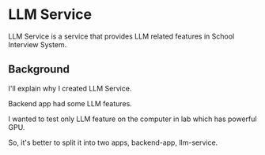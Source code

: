 # LLM Service

LLM Service is a service that provides LLM related features in School Interview System.

## Background

I'll explain why I created LLM Service.

Backend app had some LLM features.

I wanted to test only LLM feature on the computer in lab which has powerful GPU.

So, it's better to split it into two apps, backend-app, llm-service.
